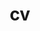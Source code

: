 ---
layout: external
title: cv
nav: true
external_link: true
permalink: /cv/
external_url: https://nix07.github.io/assets/pdf/Curriculum_Vitae.pdf
---